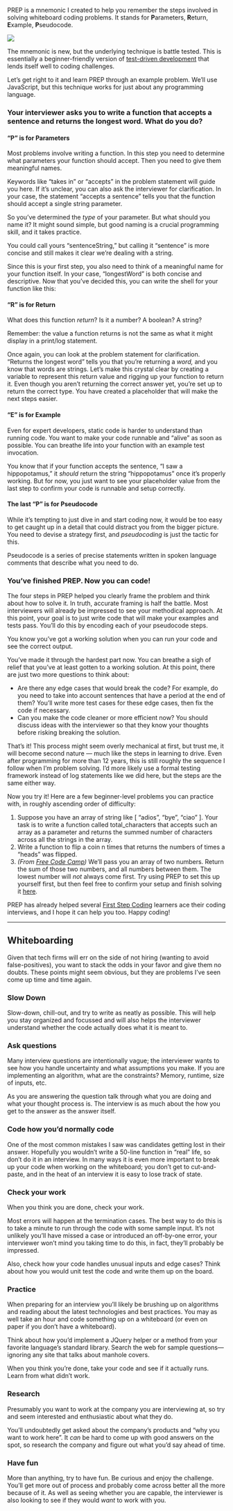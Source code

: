 PREP is a mnemonic I created to help you remember the steps involved in solving whiteboard coding problems. It stands for **P**arameters, **R**eturn, **E**xample, **P**seudocode.

![](https://cdn-media-1.freecodecamp.org/images/1*vbQ8FGNAlEC4jnxg8Z7Ceg.png)

The mnemonic is new, but the underlying technique is battle tested. This is essentially a beginner-friendly version of [test-driven development](https://en.wikipedia.org/wiki/Test-driven_development) that lends itself well to coding challenges.

Let’s get right to it and learn PREP through an example problem. We’ll use JavaScript, but this technique works for just about any programming language.

### Your interviewer asks you to w**rite a function that accepts a sentence and returns the longest word. What do you do?**

#### “P” is for Parameters

Most problems involve writing a function. In this step you need to determine what parameters your function should accept. Then you need to give them meaningful names.

Keywords like “takes in” or “accepts” in the problem statement will guide you here. If it’s unclear, you can also ask the interviewer for clarification. In your case, the statement “accepts a sentence” tells you that the function should accept a single string parameter.

So you’ve determined the _type_ of your parameter. But what should you name it? It might sound simple, but good naming is a crucial programming skill, and it takes practice.

You could call yours “sentenceString,” but calling it “sentence” is more concise and still makes it clear we’re dealing with a string.

Since this is your first step, you also need to think of a meaningful name for your function itself. In your case, “longestWord” is both concise and descriptive. Now that you’ve decided this, you can write the shell for your function like this:

#### “R” is for Return

What does this function _return_? Is it a number? A boolean? A string?

Remember: the value a function returns is not the same as what it might display in a print/log statement.

Once again, you can look at the problem statement for clarification. “Returns the longest word” tells you that you’re returning a _word,_ and you know that words are strings. Let’s make this crystal clear by creating a variable to represent this return value and rigging up your function to return it. Even though you aren’t returning the correct answer yet, you’re set up to return the correct type. You have created a placeholder that will make the next steps easier.

#### “E” is for Example

Even for expert developers, static code is harder to understand than running code. You want to make your code runnable and “alive” as soon as possible. You can breathe life into your function with an example test invocation.

You know that if your function accepts the sentence, “I saw a hippopotamus,” it _should_ return the string “hippopotamus” once it’s properly working. But for now, you just want to see your placeholder value from the last step to confirm your code is runnable and setup correctly.

#### The last “P” is for Pseudocode

While it’s tempting to just dive in and start coding now, it would be too easy to get caught up in a detail that could distract you from the bigger picture. You need to devise a strategy first, and _pseudocoding_ is just the tactic for this.

Pseudocode is a series of precise statements written in spoken language comments that describe what you need to do.

### You’ve finished PREP. Now you can code!

The four steps in PREP helped you clearly frame the problem and think about how to solve it. In truth, accurate framing is half the battle. Most interviewers will already be impressed to see your methodical approach. At this point, your goal is to just write code that will make your examples and tests pass. You’ll do this by encoding each of your pseudocode steps.

You know you’ve got a working solution when you can run your code and see the correct output.

You’ve made it through the hardest part now. You can breathe a sigh of relief that you’ve at least gotten to a working solution. At this point, there are just two more questions to think about:

-   Are there any edge cases that would break the code? For example, do you need to take into account sentences that have a period at the end of them? You’ll write more test cases for these edge cases, then fix the code if necessary.
-   Can you make the code cleaner or more efficient now? You should discuss ideas with the interviewer so that they know your thoughts before risking breaking the solution.

That’s it! This process might seem overly mechanical at first, but trust me, it will become second nature — much like the steps in learning to drive. Even after programming for more than 12 years, this is still roughly the sequence I follow when I’m problem solving. I’d more likely use a formal testing framework instead of log statements like we did here, but the steps are the same either way.

Now you try it! Here are a few beginner-level problems you can practice with, in roughly ascending order of difficulty:

1.  Suppose you have an array of string like [ “adios”, “bye”, “ciao” ]. Your task is to write a function called total_characters that accepts such an array as a parameter and returns the summed number of characters across all the strings in the array.
2.  Write a function to flip a coin n times that returns the numbers of times a “heads” was flipped.
3.  _(From [Free Code Camp](https://www.freecodecamp.com/challenges/sum-all-numbers-in-a-range))_ We’ll pass you an array of two numbers. Return the sum of those two numbers, and all numbers between them. The lowest number will _not_ always come first. Try using PREP to set this up yourself first, but then feel free to confirm your setup and finish solving it [here](https://www.freecodecamp.com/challenges/sum-all-numbers-in-a-range).

PREP has already helped several [First Step Coding](https://firststepcoding.com/) learners ace their coding interviews, and I hope it can help you too. Happy coding!


-------------------

## Whiteboarding

Given that tech firms will err on the side of not hiring (wanting to avoid false-positives), you want to stack the odds in your favor and give them no doubts. These points might seem obvious, but they are problems I’ve seen come up time and time again.

### Slow Down

Slow-down, chill-out, and try to write as neatly as possible. This will help you stay organized and focussed and will also helps the interviewer understand whether the code actually does what it is meant to.

### Ask questions

Many interview questions are intentionally vague; the interviewer wants to see how you handle uncertainty and what assumptions you make. If you are implementing an algorithm, what are the constraints? Memory, runtime, size of inputs, etc.

As you are answering the question talk through what you are doing and what your thought process is. The interview is as much about the how you get to the answer as the answer itself.

### Code how you’d normally code

One of the most common mistakes I saw was candidates getting lost in their answer. Hopefully you wouldn’t write a 50-line function in “real” life, so don’t do it in an interview. In many ways it is even more important to break up your code when working on the whiteboard; you don’t get to cut-and-paste, and in the heat of an interview it is easy to lose track of state.

### Check your work

When you think you are done, check your work.

Most errors will happen at the termination cases. The best way to do this is to take a minute to run through the code with some sample input. It’s not unlikely you’ll have missed a case or introduced an off-by-one error, your interviewer won’t mind you taking time to do this, in fact, they’ll probably be impressed.

Also, check how your code handles unusual inputs and edge cases? Think about how you would unit test the code and write them up on the board.

### Practice

When preparing for an interview you’ll likely be brushing up on algorithms and reading about the latest technologies and best practices. You may as well take an hour and code something up on a whiteboard (or even on paper if you don’t have a whiteboard).

Think about how you’d implement a JQuery helper or a method from your favorite language’s standard library. Search the web for sample questions—ignoring any site that talks about manhole covers.

When you think you’re done, take your code and see if it actually runs. Learn from what didn’t work.

### Research

Presumably you want to work at the company you are interviewing at, so try and seem interested and enthusiastic about what they do.

You’ll undoubtedly get asked about the company’s products and “why you want to work here”. It _can_ be hard to come up with good answers on the spot, so research the company and figure out what you’d say ahead of time.

### Have fun

More than anything, try to have fun. Be curious and enjoy the challenge. You’ll get more out of process and probably come across better all the more because of it. As well as seeing whether you are capable, the interviewer is also looking to see if they would _want_ to work with you.